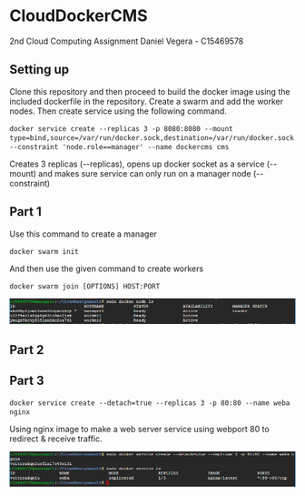 # CloudDockerCMS

2nd Cloud Computing Assignment
Daniel Vegera - C15469578

## Setting up

Clone this repository and then proceed to build the docker image using the included dockerfile in the repository.
Create a swarm and add the worker nodes.
Then create service using the following command.
```
docker service create --replicas 3 -p 8080:8080 --mount type=bind,source=/var/run/docker.sock,destination=/var/run/docker.sock --constraint 'node.role==manager' --name dockercms cms
```
Creates 3 replicas (--replicas), opens up docker socket as a service (--mount) and makes sure service can only run on a manager node (--constraint)

## Part 1

Use this command to create a manager
```
docker swarm init
```
And then use the given command to create workers
```
docker swarm join [OPTIONS] HOST:PORT
```
![Image 1](/1.png?raw=true "Screenshot")

## Part 2


## Part 3

```
docker service create --detach=true --replicas 3 -p 80:80 --name weba nginx
```
Using nginx image to make a web server service using webport 80 to redirect & receive traffic.

![Image 2](/2.png?raw=true "Screenshot")